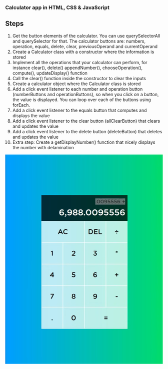 ﻿### Calculator app in HTML, CSS & JavaScript

## Steps

1. Get the button elements of the calculator. You can use querySelectorAll and querySelector for that.
The calculator buttons are: numbers, operation, equals, delete, clear, previousOperand and currentOperand
2. Create a Calculator class with a constructor where the information is stored
3. Implement all the operations that your calculator can perform, for instance clear(), delete() appendNumber(), chooseOperation(), compute(), updateDisplay() function
4. Call the clear() function inside the constructor to clear the inputs
5. Create a calculator object where the Calculator class is stored
6. Add a click event listener to each number and operation button (numberButtons and operationButtons), so when you click on a button, the value is displayed. You can loop over each of the buttons using forEach.
7. Add a click event listener to the equals button that computes and displays the value
8. Add a click event listener to the clear button (allClearButton) that clears and updates the value
9.  Add a click event listener to the delete button (deleteButton) that deletes and updates the value
10. Extra step: Create a getDisplayNumber() function that nicely displays the number with delamination

![Themed Calculator](/preview.png)
